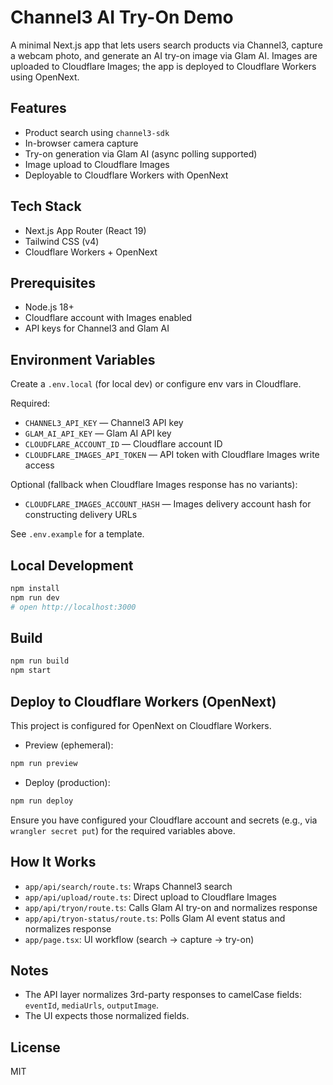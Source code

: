 # Channel3 AI Try-On Demo

A minimal Next.js app that lets users search products via Channel3, capture a webcam photo, and generate an AI try-on image via Glam AI. Images are uploaded to Cloudflare Images; the app is deployed to Cloudflare Workers using OpenNext.

## Features

- Product search using `channel3-sdk`
- In-browser camera capture
- Try-on generation via Glam AI (async polling supported)
- Image upload to Cloudflare Images
- Deployable to Cloudflare Workers with OpenNext

## Tech Stack

- Next.js App Router (React 19)
- Tailwind CSS (v4)
- Cloudflare Workers + OpenNext

## Prerequisites

- Node.js 18+
- Cloudflare account with Images enabled
- API keys for Channel3 and Glam AI

## Environment Variables

Create a `.env.local` (for local dev) or configure env vars in Cloudflare.

Required:

- `CHANNEL3_API_KEY` — Channel3 API key
- `GLAM_AI_API_KEY` — Glam AI API key
- `CLOUDFLARE_ACCOUNT_ID` — Cloudflare account ID
- `CLOUDFLARE_IMAGES_API_TOKEN` — API token with Cloudflare Images write access

Optional (fallback when Cloudflare Images response has no variants):

- `CLOUDFLARE_IMAGES_ACCOUNT_HASH` — Images delivery account hash for constructing delivery URLs

See `.env.example` for a template.

## Local Development

```bash
npm install
npm run dev
# open http://localhost:3000
```

## Build

```bash
npm run build
npm start
```

## Deploy to Cloudflare Workers (OpenNext)

This project is configured for OpenNext on Cloudflare Workers.

- Preview (ephemeral):

```bash
npm run preview
```

- Deploy (production):

```bash
npm run deploy
```

Ensure you have configured your Cloudflare account and secrets (e.g., via `wrangler secret put`) for the required variables above.

## How It Works

- `app/api/search/route.ts`: Wraps Channel3 search
- `app/api/upload/route.ts`: Direct upload to Cloudflare Images
- `app/api/tryon/route.ts`: Calls Glam AI try-on and normalizes response
- `app/api/tryon-status/route.ts`: Polls Glam AI event status and normalizes response
- `app/page.tsx`: UI workflow (search → capture → try-on)

## Notes

- The API layer normalizes 3rd-party responses to camelCase fields: `eventId`, `mediaUrls`, `outputImage`.
- The UI expects those normalized fields.

## License

MIT
